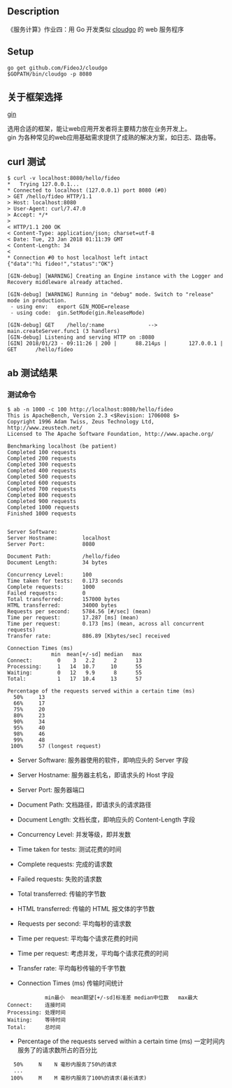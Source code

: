 ## Description

《服务计算》作业四：用 Go 开发类似 [cloudgo](http://blog.csdn.net/pmlpml/article/details/78404838) 的 web 服务程序

## Setup

```
go get github.com/FideoJ/cloudgo
$GOPATH/bin/cloudgo -p 8080
```

## 关于框架选择

[gin](https://gin-gonic.github.io/gin/)  


选用合适的框架，能让web应用开发者将主要精力放在业务开发上。  
gin 为各种常见的web应用基础需求提供了成熟的解决方案，如日志、路由等。

## curl 测试

```
$ curl -v localhost:8080/hello/fideo
*   Trying 127.0.0.1...
* Connected to localhost (127.0.0.1) port 8080 (#0)
> GET /hello/fideo HTTP/1.1
> Host: localhost:8080
> User-Agent: curl/7.47.0
> Accept: */*
> 
< HTTP/1.1 200 OK
< Content-Type: application/json; charset=utf-8
< Date: Tue, 23 Jan 2018 01:11:39 GMT
< Content-Length: 34
< 
* Connection #0 to host localhost left intact
{"data":"hi fideo!","status":"OK"}
```


```
[GIN-debug] [WARNING] Creating an Engine instance with the Logger and Recovery middleware already attached.

[GIN-debug] [WARNING] Running in "debug" mode. Switch to "release" mode in production.
 - using env:   export GIN_MODE=release
 - using code:  gin.SetMode(gin.ReleaseMode)

[GIN-debug] GET    /hello/:name              --> main.createServer.func1 (3 handlers)
[GIN-debug] Listening and serving HTTP on :8080
[GIN] 2018/01/23 - 09:11:26 | 200 |      88.214µs |       127.0.0.1 | GET      /hello/fideo
```

## ab 测试结果

### 测试命令

```
$ ab -n 1000 -c 100 http://localhost:8080/hello/fideo
This is ApacheBench, Version 2.3 <$Revision: 1706008 $>
Copyright 1996 Adam Twiss, Zeus Technology Ltd, http://www.zeustech.net/
Licensed to The Apache Software Foundation, http://www.apache.org/

Benchmarking localhost (be patient)
Completed 100 requests
Completed 200 requests
Completed 300 requests
Completed 400 requests
Completed 500 requests
Completed 600 requests
Completed 700 requests
Completed 800 requests
Completed 900 requests
Completed 1000 requests
Finished 1000 requests


Server Software:        
Server Hostname:        localhost
Server Port:            8080

Document Path:          /hello/fideo
Document Length:        34 bytes

Concurrency Level:      100
Time taken for tests:   0.173 seconds
Complete requests:      1000
Failed requests:        0
Total transferred:      157000 bytes
HTML transferred:       34000 bytes
Requests per second:    5784.56 [#/sec] (mean)
Time per request:       17.287 [ms] (mean)
Time per request:       0.173 [ms] (mean, across all concurrent requests)
Transfer rate:          886.89 [Kbytes/sec] received

Connection Times (ms)
              min  mean[+/-sd] median   max
Connect:        0    3   2.2      2      13
Processing:     1   14  10.7     10      55
Waiting:        0   12   9.9      8      55
Total:          1   17  10.4     13      57

Percentage of the requests served within a certain time (ms)
  50%     13
  66%     17
  75%     20
  80%     23
  90%     34
  95%     40
  98%     46
  99%     48
 100%     57 (longest request)
```

- Server Software:        服务器使用的软件，即响应头的 Server 字段
- Server Hostname:        服务器主机名，即请求头的 Host 字段
- Server Port:            服务器端口

- Document Path:          文档路径，即请求头的请求路径
- Document Length:        文档长度，即响应头的 Content-Length 字段

- Concurrency Level:      并发等级，即并发数
- Time taken for tests:   测试花费的时间
- Complete requests:      完成的请求数
- Failed requests:        失败的请求数
- Total transferred:      传输的字节数
- HTML transferred:       传输的 HTML 报文体的字节数
- Requests per second:    平均每秒的请求数
- Time per request:       平均每个请求花费的时间
- Time per request:       考虑并发，平均每个请求花费的时间
- Transfer rate:          平均每秒传输的千字节数

- Connection Times (ms) 传输时间统计

```
            min最小  mean期望[+/-sd]标准差 median中位数   max最大
Connect:    连接时间
Processing: 处理时间
Waiting:    等待时间
Total:      总时间
```

- Percentage of the requests served within a certain time (ms) 一定时间内服务了的请求数所占的百分比

```
  50%     N    N 毫秒内服务了50%的请求
  ...
 100%     M    M 毫秒内服务了100%的请求(最长请求)
```